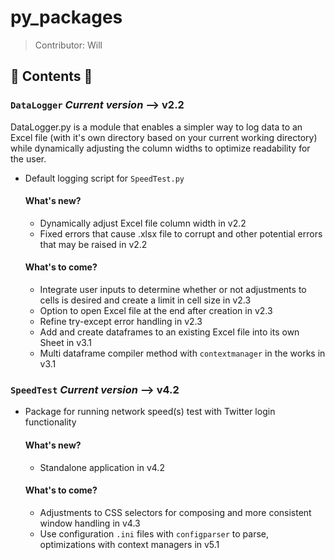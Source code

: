 # py_packages
>Contributor: Will

## 🐍 Contents 🐍 
### `DataLogger` ***Current version*** --> v2.2 
DataLogger.py is a module that enables a simpler way to log data to an Excel file (with it's own directory based on your current working directory) while dynamically adjusting the column widths to optimize readability for the user.
- Default logging script for `SpeedTest.py` 
  #### What's new?
  - Dynamically adjust Excel file column width in v2.2 
  - Fixed errors that cause .xlsx file to corrupt and other potential errors that may be raised in v2.2
  
  #### What's to come? 
  - Integrate user inputs to determine whether or not adjustments to cells is desired and create a limit in cell size in v2.3
  - Option to open Excel file at the end after creation in v2.3 
  - Refine try-except error handling in v2.3 
  - Add and create dataframes to an existing Excel file into its own Sheet in v3.1
  - Multi dataframe compiler method with `contextmanager` in the works in v3.1 
     
### `SpeedTest` ***Current version*** --> v4.2 
- Package for running network speed(s) test with Twitter login functionality 
  #### What's new? 
  - Standalone application in v4.2 
  
  #### What's to come? 
  - Adjustments to CSS selectors for composing and more consistent window handling in v4.3
  - Use configuration `.ini` files with `configparser` to parse, optimizations with context managers in v5.1
